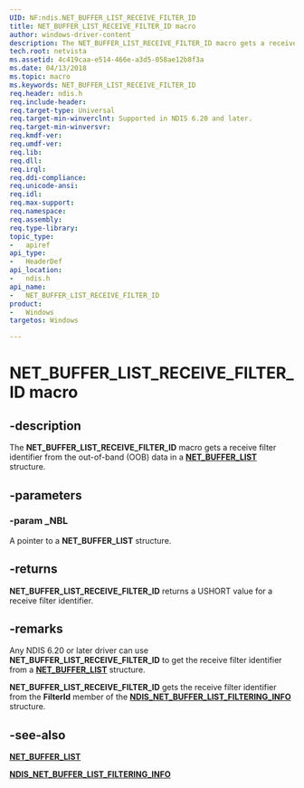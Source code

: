 ```yaml
---
UID: NF:ndis.NET_BUFFER_LIST_RECEIVE_FILTER_ID
title: NET_BUFFER_LIST_RECEIVE_FILTER_ID macro
author: windows-driver-content
description: The NET_BUFFER_LIST_RECEIVE_FILTER_ID macro gets a receive filter identifier from the out-of-band (OOB) data in a NET_BUFFER_LIST structure.
tech.root: netvista
ms.assetid: 4c419caa-e514-466e-a3d5-058ae12b8f3a
ms.date: 04/13/2018
ms.topic: macro
ms.keywords: NET_BUFFER_LIST_RECEIVE_FILTER_ID
req.header: ndis.h
req.include-header:
req.target-type: Universal
req.target-min-winverclnt: Supported in NDIS 6.20 and later.
req.target-min-winversvr:
req.kmdf-ver:
req.umdf-ver:
req.lib:
req.dll:
req.irql: 
req.ddi-compliance:
req.unicode-ansi:
req.idl:
req.max-support:
req.namespace:
req.assembly:
req.type-library: 
topic_type: 
-	apiref
api_type: 
-	HeaderDef
api_location: 
-	ndis.h
api_name: 
-	NET_BUFFER_LIST_RECEIVE_FILTER_ID
product:
-	Windows
targetos: Windows

---
```


# NET_BUFFER_LIST_RECEIVE_FILTER_ID macro


## -description

The **NET_BUFFER_LIST_RECEIVE_FILTER_ID** macro gets a receive filter identifier from the out-of-band (OOB) data in a [**NET_BUFFER_LIST**](ns-ndis-_net_buffer_list.md) structure.

## -parameters

### -param _NBL

A pointer to a **NET_BUFFER_LIST** structure.

## -returns

**NET_BUFFER_LIST_RECEIVE_FILTER_ID** returns a USHORT value for a receive filter identifier.

## -remarks

Any NDIS 6.20 or later driver can use **NET_BUFFER_LIST_RECEIVE_FILTER_ID** to get the receive filter identifier from a [**NET_BUFFER_LIST**](ns-ndis-_net_buffer_list.md) structure. 

**NET_BUFFER_LIST_RECEIVE_FILTER_ID** gets the receive filter identifier from the **FilterId** member of the [**NDIS_NET_BUFFER_LIST_FILTERING_INFO**](ns-ndis-_ndis_net_buffer_list_filtering_info.md) structure.

## -see-also

[**NET_BUFFER_LIST**](ns-ndis-_net_buffer_list.md)

[**NDIS_NET_BUFFER_LIST_FILTERING_INFO**](ns-ndis-_ndis_net_buffer_list_filtering_info.md)
